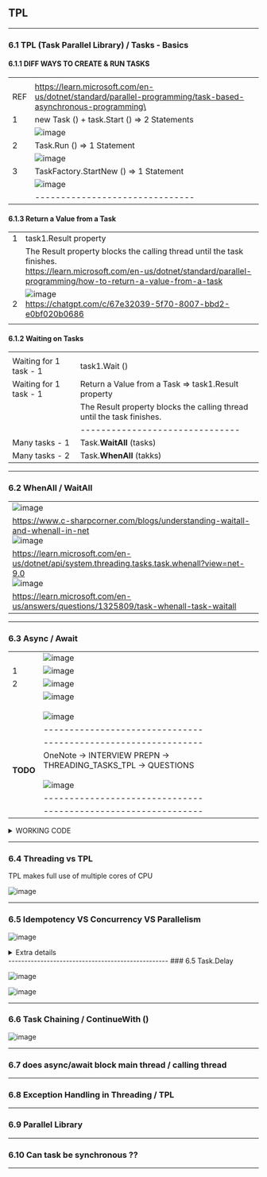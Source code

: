 ## TPL

--------------------------------------------------
### 6.1  TPL (Task Parallel Library) / Tasks - Basics

#### 6.1.1  DIFF WAYS TO CREATE & RUN TASKS
| | |
| - | - |
| |  | 
| REF | https://learn.microsoft.com/en-us/dotnet/standard/parallel-programming/task-based-asynchronous-programming\ |
| 1 | new Task () + task.Start ()  => 2 Statements |
|   |  ![image](https://github.com/user-attachments/assets/d2a2d599-4be9-467c-abf0-5ac688bafa98) |
| 2 | Task.Run () => 1 Statement | 
|   |  ![image](https://github.com/user-attachments/assets/aedd659f-7509-4988-852b-a2bb6cf33698) |
| 3 | TaskFactory.StartNew () => 1 Statement | 
|   | ![image](https://github.com/user-attachments/assets/6b942cd7-ccdf-47b4-916c-72b2bdd81427)  |
|   | ------------------------------- |

#### 6.1.3  Return a Value from a Task
| | |
| - | - |
| 1 | task1.Result property  |
|   | The Result property blocks the calling thread until the task finishes. <br/> https://learn.microsoft.com/en-us/dotnet/standard/parallel-programming/how-to-return-a-value-from-a-task |
| 2 |  ![image](https://github.com/user-attachments/assets/82355808-87d5-4cd7-95bd-20b4dd4f3c6b)   <br/>  https://chatgpt.com/c/67e32039-5f70-8007-bbd2-e0bf020b0686 |
|   |

#### 6.1.2  Waiting on Tasks
| | |
| - | - |
|   |  |
| Waiting for 1 task - 1 | task1.Wait () |
| Waiting for 1 task - 1 | Return a Value from a Task => task1.Result property |
|   | The Result property blocks the calling thread until the task finishes.|
|   | ------------------------------- |
| Many tasks - 1 | Task.**WaitAll** (tasks) | 
| Many tasks - 2 | Task.**WhenAll** (takks) |

--------------------------------------------------
### 6.2 WhenAll / WaitAll

| |
|-|
| ![image](https://github.com/user-attachments/assets/e98ad8bb-2082-4e1b-a8be-7e95740a620c) |
| https://www.c-sharpcorner.com/blogs/understanding-waitall-and-whenall-in-net <br/>  ![image](https://github.com/user-attachments/assets/9c51dcf3-e7b1-4413-b67c-56c6cac0b5d1) | 
| https://learn.microsoft.com/en-us/dotnet/api/system.threading.tasks.task.whenall?view=net-9.0 <br/> ![image](https://github.com/user-attachments/assets/e1fd86e8-d393-4b43-b6be-5652e165bc8b)  |
| https://learn.microsoft.com/en-us/answers/questions/1325809/task-whenall-task-waitall | |

--------------------------------------------------
### 6.3  Async / Await 

| | |
|-| - |
| | ![image](https://github.com/user-attachments/assets/0bc19ddf-451c-4c9a-b0f3-ba26625a8a09) |
| 1 | ![image](https://github.com/user-attachments/assets/352633b3-5e87-4cd8-8fef-504536613731) |
| 2 | ![image](https://github.com/user-attachments/assets/9382fcae-479f-4ff3-a2cb-dcd1cef01775) | 
|   | ![image](https://github.com/user-attachments/assets/3b9a4026-033b-4dad-9644-3054ee9bdcca) <br/> <br/> ![image](https://github.com/user-attachments/assets/d70680dc-78c7-45df-8c90-acd177271ee5) | 
|   | ------------------------------- |
|   | ------------------------------- |
| **TODO** | OneNote -> INTERVIEW PREPN -> THREADING_TASKS_TPL -> QUESTIONS <br/><br/> ![image](https://github.com/user-attachments/assets/7804db60-35bd-4980-b9e3-6e2c9e0319c4) |
|   | ------------------------------- |
|   | ------------------------------- |
<details>
  <summary>  WORKING CODE   </summary>  
class Program
{
    static async Task Main(string[] args)
    {
        //we can call/invoke multiple methods asynchronously and these will run in parallel
        // without affecting each other.
        var task1 = method_1(10);
        var task2 = method_2(3);
        var task3 = method_3(10);

        //.....lots of other code
        // here we need to consume value returned from method 2
        // so we put   await here on task2
        await task2;
        //Console.WriteLine("value returned from method_2 = " + tResult2);
        Console.WriteLine("value returned from method_2 ");
        Console.ReadKey();
    }
    private static async Task method_1(int cnt)
    {
        await Task.Run(() =>
        {
            for (int i = 0; i < cnt; i++)
            {
                Task.Delay(100);
                Console.WriteLine("method-1");
            }
        });
    }
    private static async Task<int> method_2(int cnt)
    {
        //int t = 3;
        await Task.Run(() =>
        {
            for (int i = 0; i < cnt; i++)
            {
                Task.Delay(100);

                Console.WriteLine("method-----2");
            }
        });
        return cnt;
    }
    private static async Task method_3(int cnt)
    {
        await Task.Run(() =>
        {
            for (int i = 0; i < cnt; i++)
            {
                Task.Delay(100);

                Console.WriteLine("method-3");
            }
        });
    }
}
</details>


--------------------------------------------------
### 6.4  Threading vs TPL 

TPL makes full use of multiple cores of CPU  

![image](https://github.com/user-attachments/assets/2ea15340-3d28-428d-b0a0-a15689ce808e)

--------------------------------------------------
### 6.5  Idempotency VS Concurrency VS Parallelism

![image](https://github.com/user-attachments/assets/f6861434-ffa4-4eb9-a25b-9d77353b6123)

<details>
  <summary>  Extra details   </summary>  
    ![image](https://github.com/user-attachments/assets/11fbe41d-7e16-4e1d-a8b1-55b8ae1134c3)
    ![image](https://github.com/user-attachments/assets/1a507b04-b9fc-4e66-ab79-2dfb09ee140e)
    ![image](https://github.com/user-attachments/assets/cae9fe60-832c-4f3e-8602-5cbcd47513f0)
</details>
--------------------------------------------------
### 6.5  Task.Delay

![image](https://github.com/user-attachments/assets/343a0d5e-1bf2-4f61-bfcb-ca4457f2c6c8)

![image](https://github.com/user-attachments/assets/9ad2caf1-101e-47d3-b1f6-03b7f8da6549)

--------------------------------------------------
### 6.6 Task Chaining / ContinueWith ()

![image](https://github.com/user-attachments/assets/f7c051fe-2a69-4224-bfcb-ac8320c70dca)

--------------------------------------------------
### 6.7 does async/await block main thread / calling thread

--------------------------------------------------
### 6.8 Exception Handling in Threading / TPL

--------------------------------------------------
### 6.9 Parallel Library

--------------------------------------------------
### 6.10 Can task be synchronous ??



--------------------------------------------------

